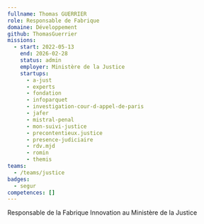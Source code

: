 ```yaml
---
fullname: Thomas GUERRIER
role: Responsable de Fabrique
domaine: Développement
github: ThomasGuerrier
missions:
  - start: 2022-05-13
    end: 2026-02-28
    status: admin
    employer: Ministère de la Justice
    startups:
      - a-just
      - experts
      - fondation
      - infoparquet
      - investigation-cour-d-appel-de-paris
      - jafer
      - mistral-penal
      - mon-suivi-justice
      - precontentieux.justice
      - presence-judiciaire
      - rdv.mjd
      - romin
      - themis
teams:
  - /teams/justice
badges:
  - segur
competences: []
---
```

Responsable de la Fabrique Innovation au Ministère de la Justice